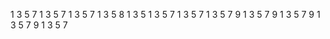 1
3
5
7
1
3
5
7
1
3
5
7
1
3
5
8
1
3
5
1
3
5
7
1
3
5
7
1
3
5
7
9
1
3
5
7
9
1
3
5
7
9
1
3
5
7
9
1
3
5
7
